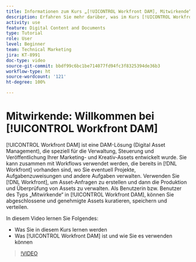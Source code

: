 ```yaml
---
title: Informationen zum Kurs „[!UICONTROL Workfront DAM], Mitwirkende“
description: Erfahren Sie mehr darüber, was im Kurs [!UICONTROL Workfront DAM], Mitwirkende“ behandelt wird.
activity: use
feature: Digital Content and Documents
type: Tutorial
role: User
level: Beginner
team: Technical Marketing
jira: KT-8991
doc-type: video
source-git-commit: bbdf99c6bc1be714077fd94fc3f8325394de36b3
workflow-type: ht
source-wordcount: '121'
ht-degree: 100%

---
```


# Mitwirkende: Willkommen bei [!UICONTROL Workfront DAM]

[!UICONTROL Workfront DAM] ist eine DAM-Lösung (Digital Asset Management), die speziell für die Verwaltung, Steuerung und Veröffentlichung Ihrer Marketing- und Kreativ-Assets entwickelt wurde. Sie kann zusammen mit Workflows verwendet werden, die bereits in [!DNL Workfront] vorhanden sind, wo Sie eventuell Projekte, Aufgabenzuweisungen und andere Aufgaben verwalten. Verwenden Sie [!DNL Workfront], um Asset-Anfragen zu erstellen und dann die Produktion und Überprüfung von Assets zu verwalten. Als Benutzerin bzw. Benutzer des Typs „Mitwirkende“ in [!UICONTROL Workfront DAM], können Sie abgeschlossene und genehmigte Assets kuratieren, speichern und verteilen.

In diesem Video lernen Sie Folgendes:

* Was Sie in diesem Kurs lernen werden
* Was [!UICONTROL Workfront DAM] ist und wie Sie es verwenden können

>[!VIDEO](https://video.tv.adobe.com/v/335251/?quality=12&learn=on&enablevpops=1)

